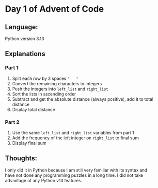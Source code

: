 # Day 1 of Advent of Code

## Language:
Python version 3.13

## Explanations

### Part 1
1. Split each row by 3 spaces `"   "`
2. Convert the remaining characters to integers
3. Push the integers into `left_list` and `right_list`
4. Sort the lists in ascending order
5. Subtract and get the absolute distance (always positive), add it to total distance
6. Display total distance

### Part 2
1. Use the same `left_list` and `right_list` variables from part 1
2. Add the frequency of the left integer on `right_list` to final sum
3. Display final sum

## Thoughts:
I only did it in Python because I am still very familiar with its syntax and have not done any programming puzzles in a long time. I did not take advantage of any Python v13 features.

